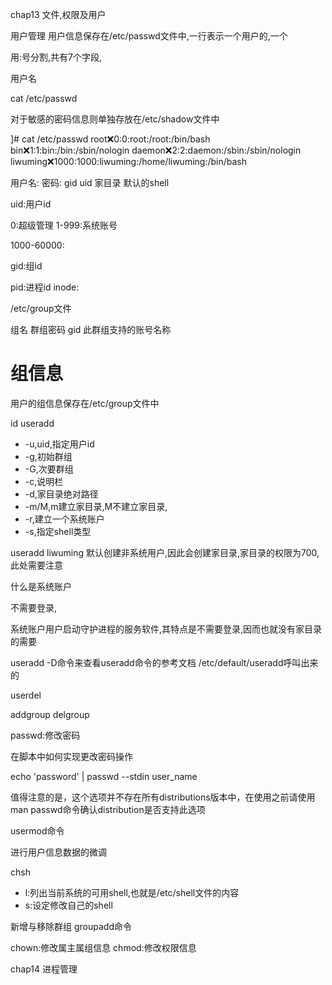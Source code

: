 



chap13 文件,权限及用户


用户管理
用户信息保存在/etc/passwd文件中,一行表示一个用户的,一个

用:号分割,共有7个字段,


用户名



cat /etc/passwd


对于敏感的密码信息则单独存放在/etc/shadow文件中


]# cat /etc/passwd
root:x:0:0:root:/root:/bin/bash
bin:x:1:1:bin:/bin:/sbin/nologin
daemon:x:2:2:daemon:/sbin:/sbin/nologin
liwuming:x:1000:1000:liwuming:/home/liwuming:/bin/bash


用户名:
密码:
gid
uid
家目录
默认的shell




uid:用户id

0:超级管理
1-999:系统账号


1000-60000:




gid:组id



pid:进程id
inode:





/etc/group文件

组名
群组密码
gid
此群组支持的账号名称






# 组信息
用户的组信息保存在/etc/group文件中




id
useradd
- -u,uid,指定用户id
- -g,初始群组
- -G,次要群组
- -c,说明栏
- -d,家目录绝对路径
- -m/M,m建立家目录,M不建立家目录,
- -r,建立一个系统账户
- -s,指定shell类型



useradd liwuming
默认创建非系统用户,因此会创建家目录,家目录的权限为700,此处需要注意



什么是系统账户

不需要登录,

系统账户用户启动守护进程的服务软件,其特点是不需要登录,因而也就没有家目录的需要



useradd -D命令来查看useradd命令的参考文档
/etc/default/useradd呼叫出来的











userdel

addgroup
delgroup

passwd:修改密码



在脚本中如何实现更改密码操作

echo 'password' | passwd --stdin user_name

值得注意的是，这个选项并不存在所有distributions版本中，在使用之前请使用man passwd命令确认distribution是否支持此选项



usermod命令

进行用户信息数据的微调




chsh
- l:列出当前系统的可用shell,也就是/etc/shell文件的内容
- s:设定修改自己的shell







新增与移除群组
groupadd命令







chown:修改属主属组信息
chmod:修改权限信息







chap14 进程管理
